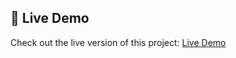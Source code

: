 ## 🚀 Live Demo
Check out the live version of this project: [Live Demo](https://visualizationofalgorithms.vercel.app/)
